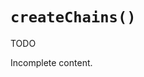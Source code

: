 # `createChains()`

<div class="tips danger">
  <p><span></span>TODO</p>
  <p>Incomplete content.</p>
</div>
